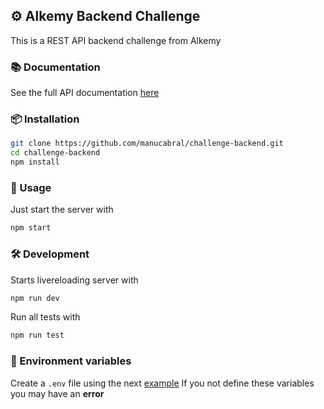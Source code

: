 ## ⚙️ Alkemy Backend Challenge

This is a REST API backend challenge from Alkemy

### 📚 Documentation
See the full API documentation [here]()

### 📦 Installation
```bash
git clone https://github.com/manucabral/challenge-backend.git
cd challenge-backend
npm install
```

### 🚀 Usage
Just start the server with
```bash
npm start
```


### 🛠 Development
Starts livereloading server with
```bash
npm run dev
```
Run all tests with
```bash
npm run test
```
### 📝 Environment variables
Create a `.env` file using the next [example](https://github.com/manucabral/challenge-backend/blob/main/.env.example)
If you not define these variables you may have an **error**

